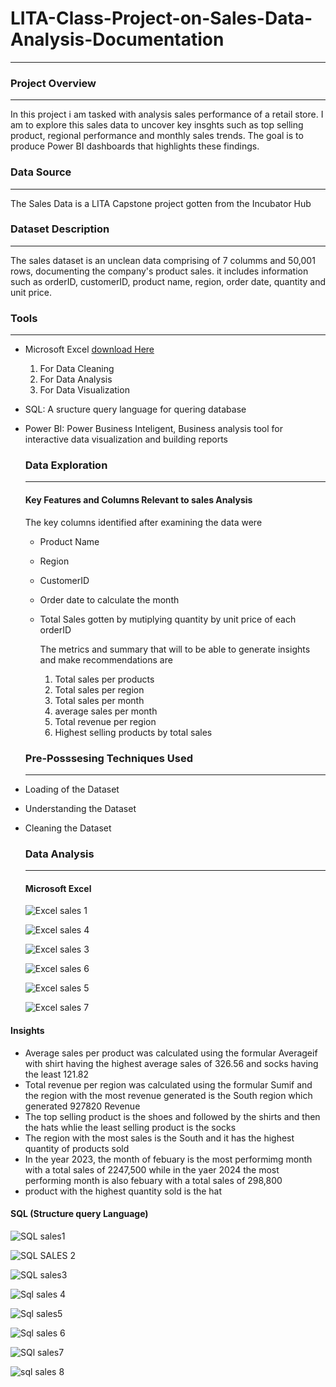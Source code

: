 # LITA-Class-Project-on-Sales-Data-Analysis-Documentation
---
### Project Overview
---
In this project i am tasked with analysis sales performance of a retail store. I am to explore this sales
data to uncover key insghts such as top selling product, regional performance and monthly sales trends. The goal 
is to produce Power BI dashboards that highlights these findings.

### Data Source
---
The Sales Data is a LITA Capstone project gotten from the Incubator Hub 

### Dataset Description
---
The sales dataset is an unclean data comprising of 7 columms and 50,001 rows, documenting the company's
 product sales. it includes information such as orderID, customerID, product name, region, order date, quantity and unit price.

 ### Tools
 ---
 - Microsoft Excel [download Here](https://www.microsoft.com)
    1. For Data Cleaning
    2. For Data Analysis
    3. For Data Visualization
- SQL: A sructure query language for quering database
- Power BI: Power Business Inteligent, Business analysis tool for interactive data visualization and building reports

  ### Data Exploration
  ---
  #### Key Features and Columns Relevant to sales Analysis
  The key columns identified after examining the data were
  - Product Name
  - Region
  - CustomerID
  - Order date to calculate the month
  - Total Sales gotten by mutiplying quantity by unit price of each orderID

    The metrics and summary that will to be able to generate insights and make recommendations are
      1. Total sales per products
      2. Total sales per region
      3. Total sales per month
      4. average sales per month
      5. Total revenue per region
      6. Highest selling products by total sales

   ### Pre-Posssesing Techniques Used
   ---
- Loading of the Dataset
- Understanding the Dataset
- Cleaning the Dataset

  ### Data Analysis
  ---
  #### Microsoft Excel

  ![Excel sales 1](https://github.com/user-attachments/assets/b8906a41-7672-44b8-8b73-4c2f297057da)

  ![Excel sales 4](https://github.com/user-attachments/assets/c7deb1e4-ebc6-4b9e-afef-2aba926fbe0b)

  ![Excel sales 3](https://github.com/user-attachments/assets/0a48132d-6a0a-49be-aa40-b2d552fec3ee)

  ![Excel sales 6](https://github.com/user-attachments/assets/b829b09d-d87e-4347-9013-226877a94c4e)

  ![Excel sales 5](https://github.com/user-attachments/assets/e382d045-079d-4682-b70f-649318790f74)

  ![Excel sales 7](https://github.com/user-attachments/assets/0a863f6f-cbe4-47a5-87e7-6342e80b828d)

 #### Insights
 
 - Average sales per product was calculated using the formular Averageif with shirt having the highest average sales of 326.56 and socks having the least 121.82 
 - Total revenue per region was calculated using the formular Sumif and the region with the most revenue generated is the South region which generated 927820 Revenue
 - The top selling product is the shoes and followed by the shirts and then the hats whlie the least selling product is the socks
 - The region with the most sales is the South and it has the highest quantity of products sold
 - In the year 2023, the month of febuary is the most performimg month with a total sales of 2247,500 while in the yaer 2024 the most performing month is also febuary
   with a total sales of 298,800
  - product with the highest quantity sold is the hat

  #### SQL (Structure query Language)

  ![SQL sales1](https://github.com/user-attachments/assets/7dfacfcb-e971-425c-b19a-e3d77aa1a7be)

  ![SQL SALES 2](https://github.com/user-attachments/assets/4b79e918-4c24-463f-9ac6-3609185872fa)

  ![SQL sales3](https://github.com/user-attachments/assets/4c89db6f-a296-4ad6-8932-bdcf37b5138d)

  ![Sql sales 4](https://github.com/user-attachments/assets/bc8e928e-09d0-47da-8b04-43585b4eb5c3)

  ![Sql sales5](https://github.com/user-attachments/assets/4354a868-1889-40b6-89d7-1fee48dee404)

  ![Sql sales 6](https://github.com/user-attachments/assets/83f4ef8a-7bf7-4d5a-bde8-991552181bd1)

  ![SQl sales7](https://github.com/user-attachments/assets/4b8a951b-96c3-4b6b-8644-d5532d496747)

  ![sql sales 8](https://github.com/user-attachments/assets/fbfddee9-0b89-4293-a84a-af90d8535902)







